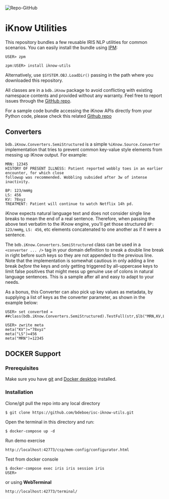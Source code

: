 ![Repo-GitHub](https://img.shields.io/badge/dynamic/xml?color=blue&label=IPM%20version&version&prefix=v&query=%2F%2FVersion&url=https%3A%2F%2Fraw.githubusercontent.com%2Fbdeboe%2Fisc-iknow-utils%2Fmain%2Fmodule.xml)


# iKnow Utilities

This repository bundles a few reusable IRIS NLP utilities for common scenarios. You can easily install the bundle using [IPM](https://github.com/intersystems/ipm):

```ObjectScript
USER> zpm

zpm:USER> install iknow-utils
```

Alternatively, use `$SYSTEM.OBJ.LoadDir()` passing in the path where you downloaded this repository.

All classes are in a `bdb.iKnow` package to avoid conflicting with existing namespace contents and provided without any warranty. Feel free to report issues through the [GitHub repo](https://github.com/bdeboe/isc-iknow-utils/issues).

For a sample code bundle accessing the iKnow APIs directly from your Python code, please check this related [Github repo](https://github.com/bdeboe/isc-iknow-irispy)


## Converters

`bdb.iKnow.Converters.SemiStructured` is a simple `%iKnow.Source.Converter` implementation that tries to prevent common key-value style elements from messing up iKnow output. For example:

```text
MRN: 12345
HISTORY OF PRESENT ILLNESS: Patient reported wobbly toes in an earlier encounter, for which close
followup was recommended. Wobbling subsided after 3w of intense inactivity.
  
BP: 123/mmHg
LS: 456
KV: 78xyz
TREATMENT: Patient will continue to watch Netflix 14h pd.
```

iKnow expects natural language text and does not consider single line breaks to mean the end of a real sentence. Therefore, when passing the above text verbatim to the iKnow engine, you'll get those structured `BP: 123/mmHg`, `LS: 456`, etc elements concatenated to one another as if it were a sentence.

The `bdb.iKnow.Converters.SemiStructured` class can be used in a `<converter ... />` tag in your domain definition to sneak a double line break in right before such keys so they are not appended to the previous line. Note that the implementation is somewhat cautious in only adding a line break _before_ the keys and only getting triggered by all-uppercase keys to limit false positives that might mess up genuine use of colons in natural language sentences. This is a sample after all and easy to adapt to your needs.

As a bonus, this Converter can also pick up key values as metadata, by supplying a list of keys as the converter parameter, as shown in the example below:

```ObjectScript
USER> set converted = ##class(bdb.iKnow.Converters.SemiStructured).TestFull(str,$lb("MRN,KV,LS"),.meta)

USER> zwrite meta
meta("KV")="78xyz"
meta("LS")=456
meta("MRN")=12345
```
## DOCKER Support
### Prerequisites   
Make sure you have [git](https://git-scm.com/book/en/v2/Getting-Started-Installing-Git) and [Docker desktop](https://www.docker.com/products/docker-desktop) installed.    
### Installation    
Clone/git pull the repo into any local directory
```
$ git clone https://github.com/bdeboe/isc-iknow-utils.git 
```
Open the terminal in this directory and run:
```
$ docker-compose up -d
```
Run demo exercise
```
http://localhost:42773/csp/mem-config/configurator.html
```
Test from docker console
```
$ docker-compose exec iris iris session iris
USER>
```
or using **WebTerminal**
```
http://localhost:42773/terminal/
```
